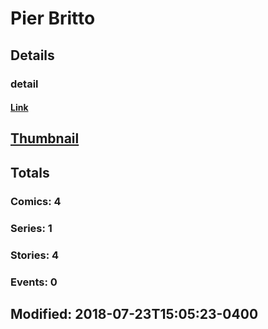 # Pier  Britto 
## Details
### detail
#### [Link](http://marvel.com/comics/creators/6010/pier_britto?utm_campaign=apiRef&utm_source=225578a89fc76f3d20fbffda5d17a88d)
## [Thumbnail](http://i.annihil.us/u/prod/marvel/i/mg/b/40/image_not_available.jpg)
## Totals
### Comics: 4
### Series: 1
### Stories: 4
### Events: 0
## Modified: 2018-07-23T15:05:23-0400